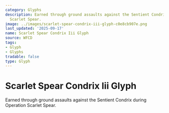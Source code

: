 ```yaml
---
category: Glyphs
description: Earned through ground assaults against the Sentient Condrix during Operation
  Scarlet Spear.
image: ../images/scarlet-spear-condrix-iii-glyph-c0e8cb907e.png
last_updated: '2025-09-17'
name: Scarlet Spear Condrix Iii Glyph
source: WFCD
tags:
- Glyph
- Glyphs
tradable: false
type: Glyph
---
```


# Scarlet Spear Condrix Iii Glyph

Earned through ground assaults against the Sentient Condrix during Operation Scarlet Spear.

